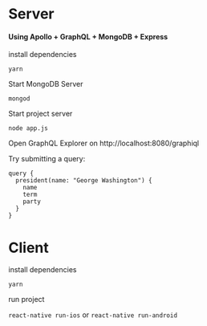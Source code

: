 # Server

#### Using Apollo + GraphQL + MongoDB + Express

install dependencies

`yarn`

Start MongoDB Server

`mongod`

Start project server

`node app.js`

Open GraphQL Explorer on http://localhost:8080/graphiql

Try submitting a query:
```
query {
  president(name: "George Washington") {
    name
    term
    party
  }
}

```


# Client

install dependencies

`yarn`

run project

`react-native run-ios` or `react-native run-android`
